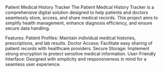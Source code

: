 Patient Medical History Tracker
The Patient Medical History Tracker is a comprehensive digital solution designed to help patients and doctors seamlessly store, access, and share medical records. This project aims to simplify health management, enhance diagnosis efficiency, and ensure secure data handling.

Features:
Patient Profiles: Maintain individual medical histories, prescriptions, and lab results.
Doctor Access: Facilitate easy sharing of patient records with healthcare providers.
Secure Storage: Implement strong encryption to protect sensitive medical information.
User-Friendly Interface: Designed with simplicity and responsiveness in mind for a seamless user experience.
